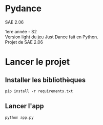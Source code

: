 # Pydance

SAE 2.06

1ere année - S2 <br>
Version light du jeu Just Dance fait en Python. <br>
Projet de SAE 2.06


# Lancer le projet

## Installer les bibliothèques
```
pip install -r requirements.txt
```

## Lancer l'app
```
python app.py
```
